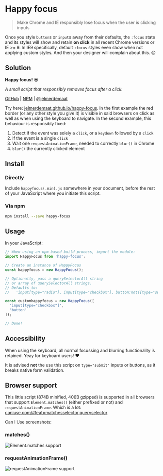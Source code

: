 # Happy focus

> Make Chrome and IE responsibly lose focus when the user is clicking inputs

Once you style `button`s or `input`s away from their defaults, the `:focus` state and its styles will show and retain **on click** in all recent Chrome versions or IE >= 9. In IE9 specifically, default `:focus` styles even show when not applying custom styles. And then your designer will complain about this. :wink:

## Solution

**Happy focus!** :sunglasses:

_A small script that responsibly removes focus after a click._

[GitHub](https://github.com/jelmerdemaat/happy-focus) | [NPM](https://www.npmjs.com/package/happy-focus) | [@jelmerdemaat](https://twitter.com/jelmerdemaat)

Try here: [jelmerdemaat.github.io/happy-focus](https://jelmerdemaat.github.io/happy-focus/). In the first example the red border (or any other style you give it) is
visible in said browsers on click as well as when using the
keyboard to navigate. In the second example, this behaviour is responsibly fixed:

  1. Detect if the event was solely a `click`, or a `keydown` followed by a `click`
  2. If the event is a single `click`
  3. Wait one `requestAnimationFrame`, needed to correctly `blur()` in Chrome
  2. `blur()` the currently clicked element

## Install
### Directly
Include `happyfocus(.min).js` somewhere  in your document, before the rest of your JavaScript where you initiate this script.

### Via npm
```sh
npm install --save happy-focus
```

## Usage
In your JavaScript:

```js
// When using an npm based build process, import the module:
import HappyFocus from 'happy-focus';

// Create an instance of HappyFocus
const happyfocus = new HappyFocus();

// Optionally, pass a querySelectorAll string
// or array of querySelectorAll strings.
// Defaults to:
//   'input[type="radio"], input[type="checkbox"], button:not([type="submit"])';

const customhappyfocus = new HappyFocus([
  'input[type="checkbox"]',
  'button'
]);

// Done!
```

## Accessibility
When using the keyboard, all normal focussing and blurring functionality is retained. Yeay for keyboard users! :heart:

It is advised **not** the use this script on `type="submit"` inputs or buttons, as it breaks native form validation.

## Browser support
This little script (874B minified, 406B gzipped) is supported in all browsers that support `Element.matches()` (either prefixed or not) and `requestAnimationFrame`. Which is a lot: [caniuse.com/#feat=matchesselector,queryselector](https://caniuse.com/#feat=matchesselector,queryselector)

Can I Use screenshots:

### matches()
![Element.matches support](http://i.imgur.com/FuR0x2G.png)

### requestAnimationFrame()
![requestAnimationFrame support](http://i.imgur.com/QHDgRhr.png)
